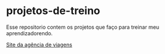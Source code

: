 # projetos-de-treino
 Esse repositorio contem os projetos que faço para treinar meu aprendizadorendo.

<a href="https://wikten1.github.io/projetos-de-treino/site_viagens/index.html">Site da agência de viagens</a>